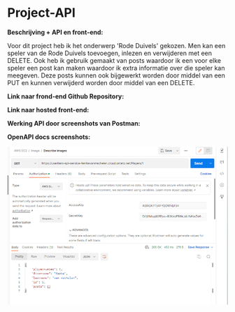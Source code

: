 # Project-API

**Beschrijving + API en front-end:**

Voor dit project heb ik het onderwerp 'Rode Duivels' gekozen. Men kan een speler van de Rode Duivels toevoegen, inlezen en verwijderen met een DELETE. Ook heb ik gebruik gemaakt van posts waardoor ik een voor elke speler een post kan maken waardoor ik extra informatie over die speler kan meegeven. Deze posts kunnen ook bijgewerkt worden door middel van een PUT en kunnen verwijderd worden door middel van een DELETE.





**Link naar frond-end Github Repository:**


**Link naar hosted front-end:**


**Werking API door screenshots van Postman:**


**OpenAPI docs screenshots:**











![images/postman.png](images/postman.png)
